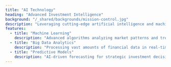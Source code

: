 ```yaml
---
title: "AI Technology"
heading: "Advanced Investment Intelligence"
background: "/_shared/backgrounds/mission-control.jpg"
description: "Leveraging cutting-edge artificial intelligence and machine learning to revolutionize asset management and deliver superior returns."
features:
  - title: "Machine Learning"
    description: "Advanced algorithms analyzing market patterns and trends"
  - title: "Big Data Analytics"
    description: "Processing vast amounts of financial data in real-time"
  - title: "Predictive Models"
    description: "AI-driven forecasting for strategic investment decisions"
---
```

